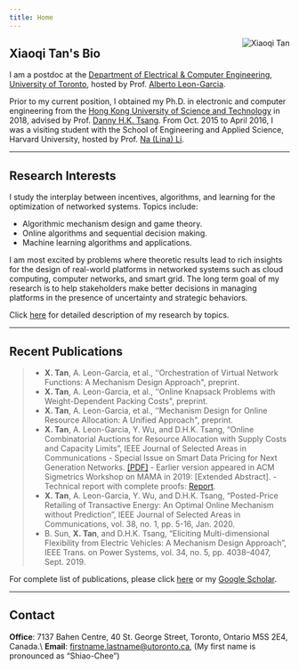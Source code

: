 ```yaml
---
title: Home
---
```



[<img src="/img/xiaoqi.png" style="max-width:17%;min-width:60px;float:right" alt="Xiaoqi Tan" />](https://xiaoqitan.org)

## Xiaoqi Tan's Bio

I am a postdoc at the [Department of Electrical & Computer Engineering](https://www.ece.utoronto.ca), [University of Toronto](https://utoronto.ca), hosted by Prof. [Alberto Leon-Garcia](https://www.nal.utoronto.ca/). 

Prior to my current position, I obtained my Ph.D. in electronic and computer engineering from the [Hong Kong University of Science and Technology](https://www.ust.hk/) in 2018, advised by Prof. [Danny H.K. Tsang](https://eetsang.home.ece.ust.hk/).  From Oct. 2015 to April 2016, I was a visiting student with the School of Engineering and Applied Science, Harvard University, hosted by Prof. [Na (Lina) Li](https://nali.seas.harvard.edu/).


---
## Research Interests

I study the interplay between incentives, algorithms, and learning for the optimization of networked systems. Topics include:

- Algorithmic mechanism design and game theory.
- Online algorithms and sequential decision making.
- Machine learning algorithms and applications.

I am most excited by problems where theoretic results lead to rich insights for the design of real-world platforms in networked systems such as cloud computing, computer networks, and smart grid. The long term goal of my research is to help stakeholders make better decisions in managing platforms in the presence of uncertainty and strategic behaviors. 

Click [here](/research)  for detailed description of my research by topics.

---
## Recent Publications
> - **X. Tan**, A. Leon-Garcia, et al., ‘‘Orchestration of Virtual Network Functions: A Mechanism Design Approach", preprint.
> - **X. Tan**, A. Leon-Garcia, et al., ‘‘Online Knapsack Problems with Weight-Dependent Packing Costs", preprint.
> - **X. Tan**, A. Leon-Garcia, et al., ‘‘Mechanism Design for Online Resource Allocation: A Unified Approach", preprint.
> - **X. Tan**, A. Leon-Garcia, Y. Wu, and D.H.K. Tsang, “Online Combinatorial Auctions for Resource Allocation with Supply Costs and Capacity Limits”, IEEE Journal of Selected Areas in Communications - Special Issue on Smart Data Pricing for Next Generation Networks. [[PDF]](/papers/OCA-JSAC-2020.pdf)
    - Earlier version appeared in ACM Sigmetrics Workshop on MAMA in 2019: [Extended Abstract].
    - Technical report with complete proofs: [Report](/files/pdf). 
> - **X. Tan**, A. Leon-Garcia, Y. Wu, and D.H.K. Tsang, “Posted-Price Retailing of Transactive Energy: An Optimal Online Mechanism without Prediction”, IEEE Journal of Selected Areas in Communications, vol. 38, no. 1, pp. 5-16, Jan. 2020.
> - B. Sun, **X. Tan**, and D.H.K. Tsang, “Eliciting Multi-dimensional Flexibility from Electric Vehicles: A Mechanism Design Approach”, IEEE Trans. on Power Systems, vol. 34, no. 5, pp. 4038–4047, Sept. 2019.

For complete list of publications, please click [here](/publications) or my [Google Scholar](https://scholar.google.com/citations?user=drR_WcAAAAAJ&hl=en/).

---
## Contact
 
**Office**: 7137 Bahen Centre, 40 St. George Street, Toronto, Ontario M5S 2E4, Canada.\\
**Email**: firstname.lastname@utoronto.ca, (My first name is pronounced as “Shiao-Chee”)

